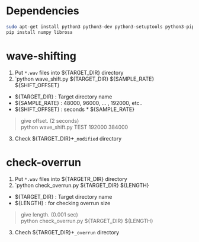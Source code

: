 # Dependencies
```bash
sudo apt-get install python3 python3-dev python3-setuptools python3-pip
pip install numpy librosa
```

# wave-shifting
1. Put `*.wav` files into ${TARGET_DIR} directory  
2. `python wave_shift.py ${TARGET_DIR} ${SAMPLE_RATE} ${SHIFT_OFFSET}  

- ${TARGET_DIR} : Target directory name  
- ${SAMPLE_RATE} : 48000, 96000, ... , 192000, etc..  
- ${SHIFT_OFFSET} : seconds * ${SAMPLE_RATE}  

> give offset. (2 seconds)  
> python wave_shift.py TEST 192000 384000  

3. Check ${TARGET_DIR}+`_modified` directory

# check-overrun
1. Put `*.wav` files into ${TARGETR_DIR} directory
2. `python check_overrun.py ${TARGET_DIR} ${LENGTH}

- ${TARGET_DIR} : Target directory name  
- ${LENGTH} : for checking overrun size  

> give length. (0.001 sec)  
> python check_overrun.py ${TARGET_DIR} ${LENGTH}  

3. Chech ${TARGET_DIR}+`_overrun` directory  